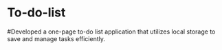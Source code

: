 # To-do-list
#Developed a one-page to-do list application that utilizes local storage to save and manage tasks efficiently.
